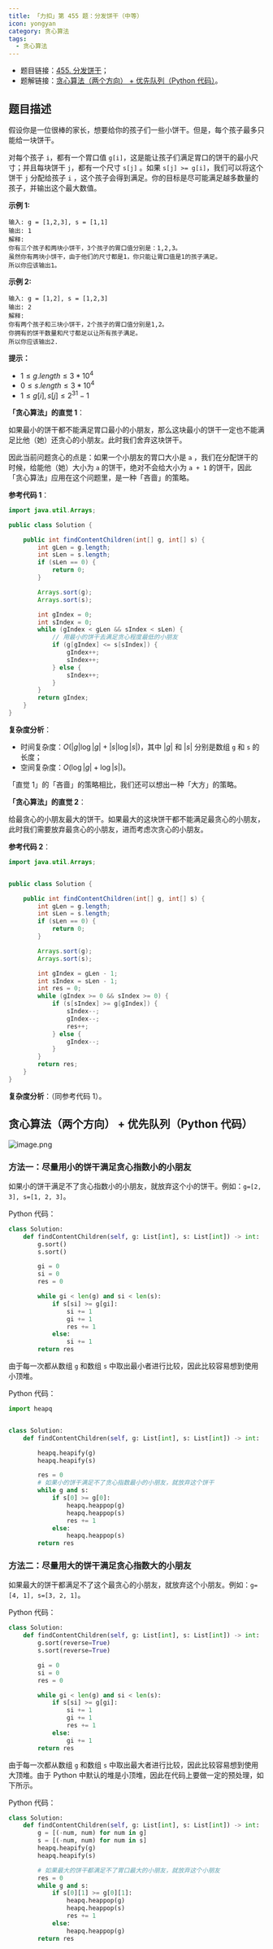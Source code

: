 ```yaml
---
title: 「力扣」第 455 题：分发饼干（中等）
icon: yongyan
category: 贪心算法
tags:
  - 贪心算法
---
```


+ 题目链接：[455. 分发饼干](https://leetcode-cn.com/problems/assign-cookies/)；
+ 题解链接：[贪心算法（两个方向） + 优先队列（Python 代码）](https://leetcode-cn.com/problems/assign-cookies/solution/tan-xin-suan-fa-you-xian-dui-lie-python-dai-ma-by-/)。

## 题目描述

假设你是一位很棒的家长，想要给你的孩子们一些小饼干。但是，每个孩子最多只能给一块饼干。

对每个孩子 `i`，都有一个胃口值 `g[i]`，这是能让孩子们满足胃口的饼干的最小尺寸；并且每块饼干 `j`，都有一个尺寸 `s[j]` 。如果 `s[j] >= g[i]`，我们可以将这个饼干 `j` 分配给孩子 `i` ，这个孩子会得到满足。你的目标是尽可能满足越多数量的孩子，并输出这个最大数值。

**示例 1:**

```
输入: g = [1,2,3], s = [1,1]
输出: 1
解释: 
你有三个孩子和两块小饼干，3个孩子的胃口值分别是：1,2,3。
虽然你有两块小饼干，由于他们的尺寸都是1，你只能让胃口值是1的孩子满足。
所以你应该输出1。
```

**示例 2:**

```
输入: g = [1,2], s = [1,2,3]
输出: 2
解释: 
你有两个孩子和三块小饼干，2个孩子的胃口值分别是1,2。
你拥有的饼干数量和尺寸都足以让所有孩子满足。
所以你应该输出2.
```

**提示：**

- $1 \le g.length \le 3 * 10^4$
- $0 \le s.length \le 3 * 10^4$
- $1 \le g[i], s[j] \le 2^31 - 1$


**「贪心算法」的直觉 1**：

如果最小的饼干都不能满足胃口最小的小朋友，那么这块最小的饼干一定也不能满足比他（她）还贪心的小朋友。此时我们舍弃这块饼干。

因此当前问题贪心的点是：如果一个小朋友的胃口大小是 `a` ，我们在分配饼干的时候，给能他（她）大小为 `a` 的饼干，绝对不会给大小为 `a + 1` 的饼干，因此「贪心算法」应用在这个问题里，是一种「吝啬」的策略。

**参考代码 1**：

```Java []
import java.util.Arrays;

public class Solution {

    public int findContentChildren(int[] g, int[] s) {
        int gLen = g.length;
        int sLen = s.length;
        if (sLen == 0) {
            return 0;
        }

        Arrays.sort(g);
        Arrays.sort(s);

        int gIndex = 0;
        int sIndex = 0;
        while (gIndex < gLen && sIndex < sLen) {
            // 用最小的饼干去满足贪心程度最低的小朋友
            if (g[gIndex] <= s[sIndex]) {
                gIndex++;
                sIndex++;
            } else {
                sIndex++;
            }
        }
        return gIndex;
    }
}
```

**复杂度分析**：

- 时间复杂度：$O(|g| \log |g| + |s| \log |s|)$，其中 $|g|$ 和 $|s|$ 分别是数组 `g` 和 `s` 的长度；
- 空间复杂度：$O(\log |g| + \log |s|)$。

「直觉 1」的「吝啬」的策略相比，我们还可以想出一种「大方」的策略。

**「贪心算法」的直觉 2**：

给最贪心的小朋友最大的饼干。如果最大的这块饼干都不能满足最贪心的小朋友，此时我们需要放弃最贪心的小朋友，进而考虑次贪心的小朋友。

**参考代码 2**：

```Java []
import java.util.Arrays;


public class Solution {

    public int findContentChildren(int[] g, int[] s) {
        int gLen = g.length;
        int sLen = s.length;
        if (sLen == 0) {
            return 0;
        }

        Arrays.sort(g);
        Arrays.sort(s);

        int gIndex = gLen - 1;
        int sIndex = sLen - 1;
        int res = 0;
        while (gIndex >= 0 && sIndex >= 0) {
            if (s[sIndex] >= g[gIndex]) {
                sIndex--;
                gIndex--;
                res++;
            } else {
                gIndex--;
            }
        }
        return res;
    }
}
```

**复杂度分析**：（同参考代码 1）。


## 贪心算法（两个方向） + 优先队列（Python 代码）


![image.png](https://pic.leetcode-cn.com/a1b3c5a83448a19193a569bfbca1efc930d44140908ad9986dd40321d80e6827-image.png)


### 方法一：尽量用小的饼干满足贪心指数小的小朋友

如果小的饼干满足不了贪心指数小的小朋友，就放弃这个小的饼干。例如：`g=[2, 3], s=[1, 2, 3]`。

Python 代码：

```Python []
class Solution:
    def findContentChildren(self, g: List[int], s: List[int]) -> int:
        g.sort()
        s.sort()

        gi = 0
        si = 0
        res = 0

        while gi < len(g) and si < len(s):
            if s[si] >= g[gi]:
                si += 1
                gi += 1
                res += 1
            else:
                si += 1
        return res
```

由于每一次都从数组 `g` 和数组 `s` 中取出最小者进行比较，因此比较容易想到使用小顶堆。

Python 代码：

```Python []
import heapq


class Solution:
    def findContentChildren(self, g: List[int], s: List[int]) -> int:

        heapq.heapify(g)
        heapq.heapify(s)

        res = 0
        # 如果小的饼干满足不了贪心指数最小的小朋友，就放弃这个饼干
        while g and s:
            if s[0] >= g[0]:
                heapq.heappop(g)
                heapq.heappop(s)
                res += 1
            else:
                heapq.heappop(s)
        return res
```

### 方法二：尽量用大的饼干满足贪心指数大的小朋友

如果最大的饼干都满足不了这个最贪心的小朋友，就放弃这个小朋友。例如：`g=[4, 1], s=[3, 2, 1]`。

Python 代码：

```Python []
class Solution:
    def findContentChildren(self, g: List[int], s: List[int]) -> int:
        g.sort(reverse=True)
        s.sort(reverse=True)

        gi = 0
        si = 0
        res = 0

        while gi < len(g) and si < len(s):
            if s[si] >= g[gi]:
                si += 1
                gi += 1
                res += 1
            else:
                gi += 1
        return res

```

由于每一次都从数组 `g` 和数组 `s` 中取出最大者进行比较，因此比较容易想到使用大顶堆。由于 Python 中默认的堆是小顶堆，因此在代码上要做一定的预处理，如下所示。

Python 代码：

```Python []
class Solution:
    def findContentChildren(self, g: List[int], s: List[int]) -> int:
        g = [(-num, num) for num in g]
        s = [(-num, num) for num in s]
        heapq.heapify(g)
        heapq.heapify(s)

        # 如果最大的饼干都满足不了胃口最大的小朋友，就放弃这个小朋友
        res = 0
        while g and s:
            if s[0][1] >= g[0][1]:
                heapq.heappop(g)
                heapq.heappop(s)
                res += 1
            else:
                heapq.heappop(g)
        return res
```




